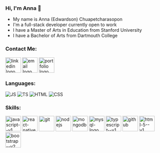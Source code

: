 ### Hi, I'm Anna 👋
- My name is Anna (Edwardson) Chuapetcharasopon
- I'm a full-stack developer currently open to work
- I have a Master of Arts in Education from Stanford University
- I have a Bachelor of Arts from Dartmouth College

### Contact Me:
<p align="left">
   <a href="https://www.linkedin.com/in/annachuapetcharasopon" target="blank"><img align="center" width="48" height="48" src="https://img.icons8.com/color/48/linkedin.png" title = "LinkedIn" alt="linkedin logo"/></a>
   <a href="mailto:annaedwardson@gmail.com" target="_blank"><img align="center" width="48" height="48" src="https://img.icons8.com/fluency/48/gmail-new.png" title = "Email" alt="email logo"/></a>
   <a href="https://annachuapetcharasopon.netlify.app/" target="_blank"><img align="center" width="48" height="48" src="https://img.icons8.com/fluency/48/web.png" title = "Portfolio" alt="portfolio logo"/></a>
</p>

### Languages:
![JS](https://img.shields.io/badge/JavaScript-323330?style=for-the-badge&logo=javascript&logoColor=F7DF1E)
![TS](https://img.shields.io/badge/TypeScript-007ACC?style=for-the-badge&logo=typescript&logoColor=white)
![HTML](https://img.shields.io/badge/HTML5-E34F26?style=for-the-badge&logo=html5&logoColor=white)
![CSS](https://img.shields.io/badge/CSS3-1572B6?style=for-the-badge&logo=css3&logoColor=white)

### Skills:
<p align="left">
   <img width="48" height="48" src="https://img.icons8.com/color/48/javascript--v1.png" alt="javascript--v1"/>
   <img width="48" height="48" src="https://img.icons8.com/color/48/react-native.png" alt="react-native"/>
   <img width="48" height="48" src="https://img.icons8.com/color/48/git.png" alt="git"/>
   <img width="48" height="48" src="https://img.icons8.com/color/48/nodejs.png" alt="nodejs"/>
   <img width="48" height="48" src="https://img.icons8.com/color/48/mongodb.png" alt="mongodb"/>
   <img width="48" height="48" src="https://img.icons8.com/color/48/mysql-logo.png" alt="mysql-logo"/>
   <img width="48" height="48" src="https://img.icons8.com/fluency/48/typescript--v1.png" alt="typescript--v1"/>
   <img width="48" height="48" src="https://img.icons8.com/material-outlined/48/github.png" alt="github"/>
   <img width="48" height="48" src="https://img.icons8.com/color/48/html-5--v1.png" alt="html-5--v1"/>
   <img width="48" height="48" src="https://img.icons8.com/color/48/bootstrap--v2.png" alt="bootstrap--v2"/>
</p>

<!--
**ahgeak/ahgeak** is a ✨ _special_ ✨ repository because its `README.md` (this file) appears on your GitHub profile.

Here are some ideas to get you started:

- 🔭 I’m currently working on ...
- 🌱 I’m currently learning ...
- 👯 I’m looking to collaborate on ...
- 🤔 I’m looking for help with ...
- 💬 Ask me about ...
- 📫 How to reach me: ...
- 😄 Pronouns: ...
- ⚡ Fun fact: ...
-->
